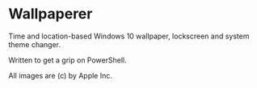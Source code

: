 # Wallpaperer
Time and location-based Windows 10 wallpaper, lockscreen and system theme changer.

Written to get a grip on PowerShell.

All images are (c) by Apple Inc.
